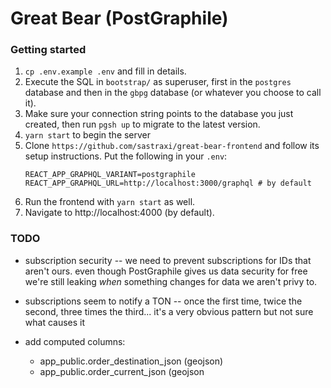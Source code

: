 # Great Bear (PostGraphile)

### Getting started

1. `cp .env.example .env` and fill in details.
2. Execute the SQL in `bootstrap/` as superuser, first in the `postgres` database and then in the `gbpg` database (or whatever you choose to call it).
3. Make sure your connection string points to the database you just created, then run `pgsh up` to migrate to the latest version.
4. `yarn start` to begin the server
5. Clone `https://github.com/sastraxi/great-bear-frontend` and follow its setup instructions. Put the following in your `.env`:
    ```
    REACT_APP_GRAPHQL_VARIANT=postgraphile
    REACT_APP_GRAPHQL_URL=http://localhost:3000/graphql # by default
    ```
6. Run the frontend with `yarn start` as well.
7. Navigate to http://localhost:4000 (by default).

### TODO

* subscription security -- we need to prevent subscriptions for IDs that aren't ours.
  even though PostGraphile gives us data security for free we're still leaking
  *when* something changes for data we aren't privy to.

* subscriptions seem to notify a TON -- once the first time, twice the second, three times the third...
  it's a very obvious pattern but not sure what causes it

* add computed columns:
  * app_public.order_destination_json (geojson)
  * app_public.order_current_json (geojson

